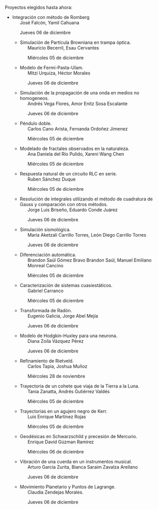 Proyectos elegidos hasta ahora:


<ul>
<li>Integración con método de Romberg
  <ul>José Falcón, Yamil Cahuana

  Jueves 06 de diciembre
  </ul></li><p></p>

<ul>
<li>Simulación de Partícula Browniana en trampa óptica.
  <ul>Mauricio Becerril, Esau Cervantes

  Miércoles 05 de diciembre
  </ul></li><p></p>

<li>Modelo de Fermi-Pasta-Ulam.
  <ul>Mitzi Urquiza, Héctor Morales

  Jueves 06 de diciembre
  </ul></li><p></p>
	
<li>Simulación de la propagación de una onda en medios no homogeneos.
  <ul>Andrés Vega Flores, Amor Enitz Sosa Escalante

  Jueves 06 de diciembre
  </ul></li><p></p>
	
<li>Péndulo doble.
  <ul>Carlos Cano Arista, Fernanda Ordoñez Jimenez

  Miércoles 05 de diciembre
  </ul></li><p></p>


<li>Modelado de fractales observados en la naturaleza.
	<ul>Ana Daniela del Río Pulido, Xareni Wang Chen

  Miércoles 05 de diciembre
  </ul></li><p></p>
  
<li>Respuesta natural de un circuito RLC en serie.
	<ul>Ruben Sánchez Duque

  Miércoles 05 de diciembre
  </ul></li><p></p>
  
<li>Resolución de integrales utilizando el método de cuadratura de Gauss y comparación con otros métodos.
	<ul>Jorge Luis Briseño, Eduardo Conde Juárez

  Jueves 06 de diciembre
  </ul></li><p></p>
  
<li>Simulación sismológica.
	<ul>María Aketzali Carrillo Torres, León Diego Carrillo Torres

  Jueves 06 de diciembre
  </ul></li><p></p>
  
<li>Diferenciación automática.
	<ul>Brandon Saúl Gómez Bravo Brandon Saúl, Manuel Emiliano Monreal Cancino

  Miércoles 05 de diciembre
  </ul></li><p></p>
  
<li>Caracterización de sistemas cuasiestáticos.
	<ul>Gabriel Carranco

  Miércoles 05 de diciembre
  </ul></li><p></p>
  
<li>Transformada de Radón.
	<ul>Eugenio Galicia, Jorge Abel Mejía

  Jueves 06 de diciembre
  </ul></li><p></p>
  
<li>Modelo de Hodgkin-Huxley para una neurona.
	<ul>Diana Zoila Vázquez Pérez

  Jueves 06 de diciembre
  </ul></li><p></p>
  
<li>Refinamiento de Rietveld.
	<ul>Carlos Tapia, Joshua Muñoz

  Miércoles 28 de noviembre
  </ul></li><p></p>
  
<li>Trayectoria de un cohete que viaja de la Tierra a la Luna.
	<ul>Tania Zanatta, Andrés Gutiérrez Valdés

  Miércoles 05 de diciembre
  </ul></li><p></p>
  
<li>Trayectorias en un agujero negro de Kerr.
	<ul>Luis Enrique Martínez Rojas

  Miércoles 05 de diciembre
  </ul></li><p></p>
  
<li>Geodésicas en Schwarzschild y precesión de Mercurio.
	<ul>Enrique David Gúzman Ramírez

  Miércoles 06 de diciembre
  </ul></li><p></p>
  
<li>Vibración de una cuerda en un instrumentos musical.
	<ul>Arturo García Zurita, Bianca Saraim Zavalza Arellano

  Jueves 06 de diciembre
  </ul></li><p></p>
  
<li>Movimiento Planetario y Puntos de Lagrange.
	<ul>Claudia Zendejas Morales.

  Jueves 06 de diciembre
  </ul></li><p></p>
    
</ul>
